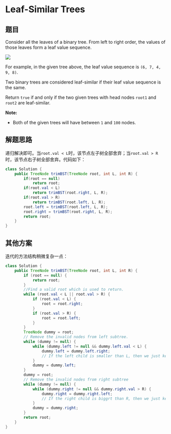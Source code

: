 # Leaf-Similar Trees

## 题目

Consider all the leaves of a binary tree.  From left to right order, the values of those leaves form a leaf value sequence.

![](https://s3-lc-upload.s3.amazonaws.com/uploads/2018/07/16/tree.png)

For example, in the given tree above, the leaf value sequence is `(6, 7, 4, 9, 8)`.

Two binary trees are considered leaf-similar if their leaf value sequence is the same.

Return `true` if and only if the two given trees with head nodes `root1` and `root2` are leaf-similar.

**Note:**

* Both of the given trees will have between `1` and `100` nodes.

## 解题思路

递归解决即可。当`root.val < L`时，该节点左子树全部舍弃；当`root.val > R`时，该节点右子树全部舍弃。代码如下：

```java
class Solution {
    public TreeNode trimBST(TreeNode root, int L, int R) {
        if(root == null)
            return root;
        if(root.val < L)
            return trimBST(root.right, L, R);
        if(root.val > R)
            return trimBST(root.left, L, R);
        root.left = trimBST(root.left, L, R);
        root.right = trimBST(root.right, L, R);
        return root;
    }
}
```

## 其他方案

迭代的方法结构稍微复杂一点：

```java
class Solution {
    public TreeNode trimBST(TreeNode root, int L, int R) {
        if (root == null) {
            return root;
        }
        //Find a valid root which is used to return.
        while (root.val < L || root.val > R) {
            if (root.val < L) {
                root = root.right;
            }
            if (root.val > R) {
                root = root.left;
            }
        }
        TreeNode dummy = root;
        // Remove the invalid nodes from left subtree.
        while (dummy != null) {
            while (dummy.left != null && dummy.left.val < L) {
                dummy.left = dummy.left.right; 
                // If the left child is smaller than L, then we just keep the right subtree of it. 
            }
            dummy = dummy.left;
        }
        dummy = root;
        // Remove the invalid nodes from right subtree
        while (dummy != null) {
            while (dummy.right != null && dummy.right.val > R) {
                dummy.right = dummy.right.left;
                // If the right child is biggrt than R, then we just keep the left subtree of it. 
            }
            dummy = dummy.right;
        }
        return root;
    }
}
```